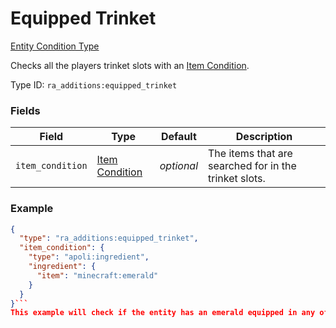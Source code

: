 # Equipped Trinket
[Entity Condition Type](../entity_condition_types.md)

Checks all the players trinket slots with an [Item Condition](https://origins.readthedocs.io/en/latest/types/item_condition_types/).

Type ID: `ra_additions:equipped_trinket`
### Fields
Field | Type | Default | Description
------|------|---------|-------------
`item_condition` | [Item Condition](../data_types/item_condition.md) | _optional_ | The items that are searched for in the trinket slots.

### Example
```json
{
  "type": "ra_additions:equipped_trinket",
  "item_condition": {
    "type": "apoli:ingredient",
    "ingredient": {
      "item": "minecraft:emerald"
    }
  }
}```
This example will check if the entity has an emerald equipped in any of their trinkets slots.
